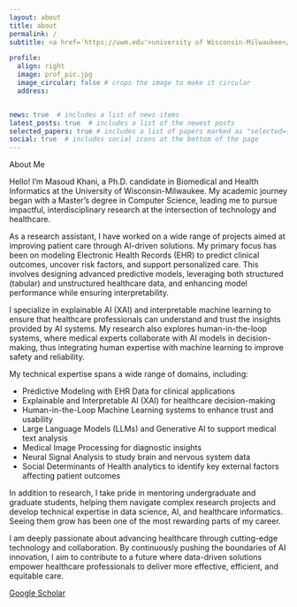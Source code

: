 ```yaml
---
layout: about
title: about
permalink: /
subtitle: <a href='https://uwm.edu'>university of Wisconsin-Milwaukee</a>

profile:
  align: right
  image: prof_pic.jpg
  image_circular: false # crops the image to make it circular
  address: 


news: true  # includes a list of news items
latest_posts: true  # includes a list of the newest posts
selected_papers: true # includes a list of papers marked as "selected={true}"
social: true  # includes social icons at the bottom of the page
---
```


About Me

Hello! I’m Masoud Khani, a Ph.D. candidate in Biomedical and Health Informatics at the University of Wisconsin-Milwaukee. My academic journey began with a Master’s degree in Computer Science, leading me to pursue impactful, interdisciplinary research at the intersection of technology and healthcare.

As a research assistant, I have worked on a wide range of projects aimed at improving patient care through AI-driven solutions. My primary focus has been on modeling Electronic Health Records (EHR) to predict clinical outcomes, uncover risk factors, and support personalized care. This involves designing advanced predictive models, leveraging both structured (tabular) and unstructured healthcare data, and enhancing model performance while ensuring interpretability.

I specialize in explainable AI (XAI) and interpretable machine learning to ensure that healthcare professionals can understand and trust the insights provided by AI systems. My research also explores human-in-the-loop systems, where medical experts collaborate with AI models in decision-making, thus integrating human expertise with machine learning to improve safety and reliability.

My technical expertise spans a wide range of domains, including:
<ul>
	<li>Predictive Modeling with EHR Data for clinical applications</li>
	<li>Explainable and Interpretable AI (XAI) for healthcare decision-making</li>
	<li>Human-in-the-Loop Machine Learning systems to enhance trust and usability</li>
	<li>Large Language Models (LLMs) and Generative AI to support medical text analysis</li>
	<li>Medical Image Processing for diagnostic insights</li>
	<li>Neural Signal Analysis to study brain and nervous system data</li>
 	<li>Social Determinants of Health analytics to identify key external factors affecting patient outcomes</li>
	
</ul>

In addition to research, I take pride in mentoring undergraduate and graduate students, helping them navigate complex research projects and develop technical expertise in data science, AI, and healthcare informatics. Seeing them grow has been one of the most rewarding parts of my career.

I am deeply passionate about advancing healthcare through cutting-edge technology and collaboration. By continuously pushing the boundaries of AI innovation, I aim to contribute to a future where data-driven solutions empower healthcare professionals to deliver more effective, efficient, and equitable care.

<a href="https://scholar.google.com/citations?user=ZG0Wlq0AAAAJ&hl=en">Google Scholar</a>
